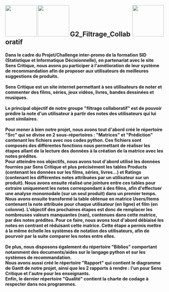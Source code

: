 <img align="left" width="100" src="http://departement-math.univ-tlse3.fr/medias/photo/logosidbigdata_1518444334675-png?ID_FICHE=301126">
<img align="left" width="100" src="https://upload.wikimedia.org/wikipedia/fr/a/a4/Logo_UT3.jpg">
<img align="right" width="100" src="https://www.senscritique.com/senscritique.png">
<br />
<br />
<br />
<h2>G2_Filtrage_Collaboratif</h2>
<h4>Dans le cadre du Projet/Challenge inter-promo de la formation SID (Statistique et Informatique Décisionnelle), en partenariat avec le site Sens Critique, nous avons pu participer à l'amélioration de leur système de recommandation afin de proposer aux utilisateurs de meilleures suggestions de produits.
<br />
<br />
Sens Critique est un site internet permettant à ses utilisateurs de noter et commenter des films, séries, jeux vidéos, livres, bandes dessinées et musiques.
<br />
<br />
Le principal objectif de notre groupe "filtrage collaboratif" est de pouvoir prédire la note d'un utilisateur à partir des notes des utilisateurs qui lui sont similaires.
<br />
<br />
Pour mener à bien notre projet, nous avons tout d'abord créé le répertoire "Src" qui se divise en 2 sous-répertoires : "Matrices" et "Prédiction" contenant les fichiers avec nos codes python. Ces fichiers sont composés des différentes fonctions nous permettant de réaliser les étapes allant de la lecture des données à la création de la matrice avec les notes prédites.
<br />
Pour atteindre nos objectifs, nous avons tout d'abord utilisé les données fournies par Sens Critique et plus précisément les tables Products (contenant les données sur les films, séries, livres...) et Ratings (contenant les différentes notes attribuées par un utilisateur sur un produit). Nous avons ensuite réalisé une jointure entre ces tables pour extraire uniquement les notes correspondant à des films, afin d'effectuer une analyse monomodale (sur un seul produit) dans un premier temps. Nous avons ensuite transformé la table obtenue en matrice Users/Items contenant la note attribuée pour chaque utilisateur (en ligne) et film (en colonne). L'objectif des prochaines étapes est donc de remplacer les nombreuses valeurs manquantes (nan), contenues dans cette matrice, par des notes prédites. Pour ce faire, nous avons tout d'abord débiaisé les notes en centrant et réduisant cette matrice. Cette étape a permis mettre à la même échelle les systèmes de notation des utilisateurs, afin de pourvoir par la suite comparer les notes entre elles.
<br />
<br />
De plus, nous disposons également du répertoire "Biblios" comportant notamment des documents/aides sur le langage python et sur les systèmes de recommandation.
<br />
Nous avons aussi créé le répertoire "Rapport" qui contient le diagramme de Gantt de notre projet, ainsi que les 2 rapports à rendre : l'un pour Sens Critique et l'autre pour les enseignants.
<br />
Enfin, le dernier répertoire "Qualité" contient la charte de codage à respecter dans nos programmes.
</h4>
